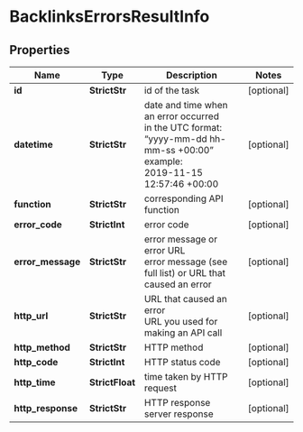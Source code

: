 # BacklinksErrorsResultInfo


## Properties

| Name | Type | Description | Notes |
|------------ | ------------- | ------------- | -------------|
**id** | **StrictStr** | id of the task |[optional]|
**datetime** | **StrictStr** | date and time when an error occurred<br>in the UTC format: “yyyy-mm-dd hh-mm-ss +00:00”<br>example:<br>2019-11-15 12:57:46 +00:00 |[optional]|
**function** | **StrictStr** | corresponding API function |[optional]|
**error_code** | **StrictInt** | error code |[optional]|
**error_message** | **StrictStr** | error message or error URL<br>error message (see full list) or URL that caused an error |[optional]|
**http_url** | **StrictStr** | URL that caused an error<br>URL you used for making an API call |[optional]|
**http_method** | **StrictStr** | HTTP method |[optional]|
**http_code** | **StrictInt** | HTTP status code |[optional]|
**http_time** | **StrictFloat** | time taken by HTTP request |[optional]|
**http_response** | **StrictStr** | HTTP response<br>server response |[optional]|